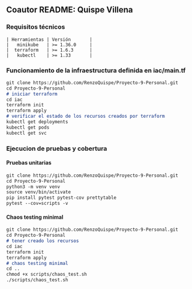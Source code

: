 ## Coautor README: Quispe Villena

### Requisitos técnicos
```
| Herramientas | Versión       |
|   minikube   | >= 1.36.0     |
|  terraform   | >= 1.6.3      |
|   kubectl    | >= 1.33       |
```
### Funcionamiento de la infraestructura definida en iac/main.tf
```markdown
git clone https://github.com/RenzoQuispe/Proyecto-9-Personal.git
cd Proyecto-9-Personal
# iniciar terraform
cd iac
terraform init
terraform apply
# verificar el estado de los recursos creados por terraform
kubectl get deployments
kubectl get pods
kubectl get svc
```
### Ejecucion de pruebas y cobertura
#### Pruebas unitarias
```markdown
git clone https://github.com/RenzoQuispe/Proyecto-9-Personal.git
cd Proyecto-9-Personal
python3 -m venv venv
source venv/bin/activate
pip install pytest pytest-cov prettytable
pytest --cov=scripts -v
```
#### Chaos testing minimal
```markdown
git clone https://github.com/RenzoQuispe/Proyecto-9-Personal.git
cd Proyecto-9-Personal
# tener creado los recursos
cd iac
terraform init
terraform apply
# chaos testing minimal
cd ..
chmod +x scripts/chaos_test.sh
./scripts/chaos_test.sh 
```